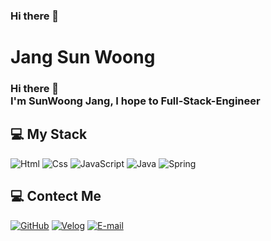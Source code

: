 ### Hi there 👋

<!--
**pugsun9564/pugsun9564** is a ✨ _special_ ✨ repository because its `README.md` (this file) appears on your GitHub profile.

Here are some ideas to get you started:

- 🔭 I’m currently working on ...
- 🌱 I’m currently learning ...
- 👯 I’m looking to collaborate on ...
- 🤔 I’m looking for help with ...
- 💬 Ask me about ...
- 📫 How to reach me: ...
- 😄 Pronouns: ...
- ⚡ Fun fact: ...
-->
# Jang Sun Woong
### Hi there 👋 </br>I'm SunWoong Jang, I hope to Full-Stack-Engineer

## 💻 My Stack
<img alt="Html" src ="https://img.shields.io/badge/HTML5-E34F26.svg?&style=for-the-badge&logo=HTML5&logoColor=white"/> 
<img alt="Css" src ="https://img.shields.io/badge/CSS3-1572B6.svg?&style=for-the-badge&logo=CSS3&logoColor=white"/> 
<img alt="JavaScript" src ="https://img.shields.io/badge/JavaScriipt-F7DF1E.svg?&style=for-the-badge&logo=JavaScript&logoColor=black"/>
<img alt="Java" src ="https://img.shields.io/badge/eclipseide-2C2255.svg?&style=for-the-badge&logo=eclipseide&logoColor=white"/> 
<img alt="Spring" src ="https://img.shields.io/badge/Spring-6DB33F.svg?&style=for-the-badge&logo=Spring&logoColor=white"/>

## 💻 Contect Me
<a href = "https://github.com/pugsun9564"><img alt="GitHub" src ="https://img.shields.io/badge/github-181717.svg?&style=for-the-badge&logo=GitHub&logoColor=white"/></a> 
<a href = "https://velog.io/@woongs_develop"> <img alt="Velog" src ="https://img.shields.io/badge/velog-20C997.svg?&style=for-the-badge"/></a>
<a href = "pogoyong9564@gmail.com"> <img alt="E-mail" src ="https://img.shields.io/badge/gmail-EA4335.svg?&style=for-the-badge&logo=gmail&logoColor=white"/></a>
